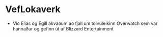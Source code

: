 # VefLokaverk
* Við Elías og Egill ákvaðum að fjall um tölvuleikinn Overwatch sem var hannaður og gefinn út af Blizzard Entertainment 
